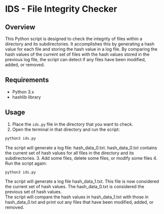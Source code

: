 # IDS - File Integrity Checker


## Overview
This Python script is designed to check the integrity of files within a directory and its subdirectories. It accomplishes this by generating a hash value for each file and storing the hash value in a log file. By comparing the hash values of the current set of files with the hash values stored in the previous log file, the script can detect if any files have been modified, added, or removed.


## Requirements
- Python 3.x
- hashlib library


## Usage
1.  Place the `ids.py` file in the directory that you want to check.
2.  Open the terminal in that directory and run the script:
```sh
python3 ids.py
```
The script will generate a log file: hash_data_0.txt. hash_data_0.txt contains the current set of hash values for all files in the directory and its subdirectories.
3. Add some files, delete some files, or modify some files
4. Run the script again:
```sh
python3 ids.py
```
The script will generate a log file hash_data_1.txt. This file is now considered the current set of hash values. The hash_data_0.txt is considered the previous set of hash values.  
The script will compare the hash values in hash_data_1.txt with those in hash_data_0.txt and print out any files that have been modified, added, or removed.
